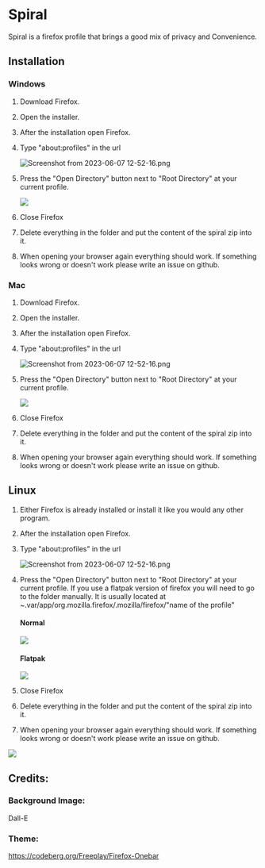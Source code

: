 # Spiral

Spiral is a firefox profile that brings a good mix of privacy and Convenience.

## Installation

### Windows

1. Download Firefox.

2. Open the installer.

3. After the installation open Firefox.

4. Type "about:profiles" in the url
   
   ![Screenshot from 2023-06-07 12-52-16.png](/home/timonrosenbichler/Pictures/Screenshots/Screenshot%20from%202023-06-07%2012-52-16.png)

5. Press the "Open Directory" button next to "Root Directory" at your current profile.
   
   ![](/home/timonrosenbichler/.var/app/com.github.marktext.marktext/config/marktext/images/2023-06-07-13-01-10-Screenshot%20from%202023-06-07%2012-52-47.png)

6. Close Firefox

7. Delete everything in the folder and put the content of the spiral zip into it.

8. When opening your browser again everything should work. If something looks wrong or doesn't work please write an issue on github.

### Mac

1. Download Firefox.

2. Open the installer.

3. After the installation open Firefox.

4. Type "about:profiles" in the url
   
   ![Screenshot from 2023-06-07 12-52-16.png](/home/timonrosenbichler/Pictures/Screenshots/Screenshot%20from%202023-06-07%2012-52-16.png)

5. Press the "Open Directory" button next to "Root Directory" at your current profile.
   
   ![](/home/timonrosenbichler/.var/app/com.github.marktext.marktext/config/marktext/images/2023-06-07-13-01-12-Screenshot%20from%202023-06-07%2012-52-47.png)

6. Close Firefox

7. Delete everything in the folder and put the content of the spiral zip into it.

8. When opening your browser again everything should work. If something looks wrong or doesn't work please write an issue on github.

## Linux

1. Either Firefox is already installed or install it like you would any other program.

2. After the installation open Firefox.

3. Type "about:profiles" in the url
   
   ![Screenshot from 2023-06-07 12-52-16.png](/home/timonrosenbichler/Pictures/Screenshots/Screenshot%20from%202023-06-07%2012-52-16.png)
   
   

4. Press the "Open Directory" button next to "Root Directory" at your current profile. If you use a flatpak version of firefox you will need to go to the folder manually. It is usually located at ~.var/app/org.mozilla.firefox/.mozilla/firefox/"name of the profile" 
   
   #### Normal
   
   ![](/home/timonrosenbichler/.var/app/com.github.marktext.marktext/config/marktext/images/2023-06-07-13-01-18-Screenshot%20from%202023-06-07%2012-52-47.png)
   
   #### Flatpak
   
   ![](/home/timonrosenbichler/.var/app/com.github.marktext.marktext/config/marktext/images/2023-06-07-12-59-03-Screenshot%20from%202023-06-07%2012-54-17.png)

5. Close Firefox

6. Delete everything in the folder and put the content of the spiral zip into it.

7. When opening your browser again everything should work. If something looks wrong or doesn't work please write an issue on github.

![](/home/timonrosenbichler/.var/app/com.github.marktext.marktext/config/marktext/images/2023-06-07-12-59-49-Screenshot%20from%202023-06-07%2012-55-18.png)

## Credits:

### Background Image:

Dall-E

### Theme:

https://codeberg.org/Freeplay/Firefox-Onebar
